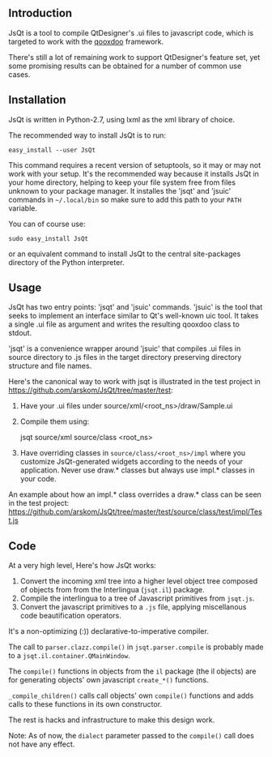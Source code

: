 Introduction
-------------

JsQt is a tool to compile QtDesigner's .ui files to javascript code,
which is targeted to work with the [qooxdoo](http://qooxdoo.org) framework.

There's still a lot of remaining work to support QtDesigner's feature
set, yet some promising results can be obtained for a number of
common use cases.


Installation
-------------

JsQt is written in Python-2.7, using lxml as the xml library of choice.

The recommended way to install JsQt is to run:

    easy_install --user JsQt

This command requires a recent version of setuptools, so it may or may
not work with your setup. It's the recommended way because it installs
JsQt in your home directory, helping to keep your file system free from
files unknown to your package manager. It installes the 'jsqt' and
'jsuic' commands in ``~/.local/bin`` so make sure to add this path to
your ``PATH`` variable.

You can of course use:

    sudo easy_install JsQt

or an equivalent command to install JsQt to the central site-packages directory
of the Python interpreter.

Usage
-----

JsQt has two entry points: 'jsqt' and 'jsuic' commands. 'jsuic' is the tool that
seeks to implement an interface similar to Qt's well-known uic tool. It takes a
single .ui file as argument and writes the resulting qooxdoo class to stdout.

'jsqt' is a convenience wrapper around 'jsuic' that compiles .ui files in source
directory to .js files in the target directory preserving directory structure
and file names.

Here's the canonical way to work with jsqt is illustrated in the test project in
https://github.com/arskom/JsQt/tree/master/test:

1. Have your .ui files under source/xml/<root_ns>/draw/Sample.ui
2. Compile them using:

    jsqt source/xml source/class <root_ns>

3. Have overriding classes in `source/class/<root_ns>/impl` where you customize
   JsQt-generated widgets according to the needs of your application. Never use
   draw.* classes but always use impl.* classes in your code.

An example about how an impl.* class overrides a draw.* class can be seen in
the test project: https://github.com/arskom/JsQt/tree/master/test/source/class/test/impl/Test.js

Code
----

At a very high level, Here's how JsQt works:

1. Convert the incoming xml tree into a higher level object tree composed of
   objects from from the Interlingua (``jsqt.il``) package.
2. Compile the interlingua to a tree of Javascript primitives from ``jsqt.js``.
3. Convert the javascript primitives to a ``.js`` file, applying miscellanous
   code beautification operators.

It's a non-optimizing (:)) declarative-to-imperative compiler.

The call to ``parser.clazz.compile()`` in ``jsqt.parser.compile`` is probably
made to a ``jsqt.il.container.QMainWindow``.

The ``compile()`` functions in objects from the ``il`` package (the il objects)
are for generating objects' own javascript ``create_*()`` functions.

``_compile_children()`` calls call objects' own ``compile()`` functions and
adds calls to these functions in its own constructor.

The rest is hacks and infrastructure to make this design work.

Note: As of now, the ``dialect`` parameter passed to the ``compile()`` call does not
have any effect.
